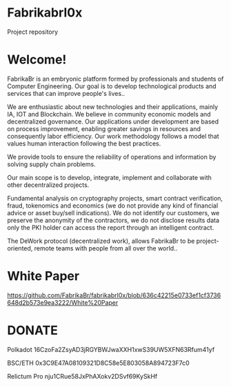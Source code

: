 # FabrikabrI0x
Project repository

# Welcome!
FabrikaBr is an embryonic platform formed by professionals and students of Computer Engineering. Our goal is to develop technological products and services that can improve people's lives..

We are enthusiastic about new technologies and their applications, mainly IA, IOT and Blockchain. We believe in community economic models and decentralized governance. Our applications under development are based on process improvement, enabling greater savings in resources and consequently labor efficiency. Our work methodology follows a model that values human interaction following the best practices.

We provide tools to ensure the reliability of operations and information by solving supply chain problems.

Our main scope is to develop, integrate, implement and collaborate with other decentralized projects.

Fundamental analysis on cryptography projects, smart contract verification, fraud, tokenomics and economics (we do not provide any kind of financial advice or asset buy/sell indications). We do not identify our customers, we preserve the anonymity of the contractors, we do not disclose results data only the PKI holder can access the report through an intelligent contract.

The DeWork protocol (decentralized work), allows FabrikaBr to be project-oriented, remote teams with people from all over the world..

# White Paper
https://github.com/FabrikaBr/fabrikabrI0x/blob/636c42215e0733ef1cf3736648d2b573e9ea3222/White%20Paper

# DONATE

Polkadot 16CzoFa2ZsyAD3jRGYBWJwaXXH1xwS39UW5XFN63Rfum41yf

BSC/ETH 0x3C9E47A08109321D8C58e5E803058A894723F7c0

Relictum Pro nju1CRue58JxPhAXokv2DSvf69KySkHf
